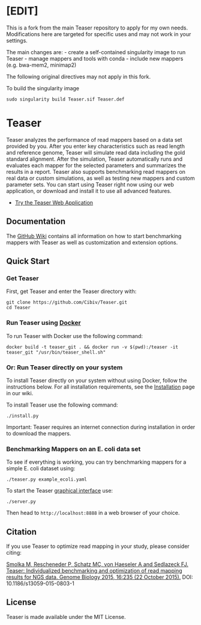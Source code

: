 # [EDIT]
This is a fork from the main Teaser repository to apply for my own needs.
Modifications here are targeted for specific uses and may not work in your settings.

The main changes are:
    - create a self-contained singularity image to run Teaser
    - manage mappers and tools with conda
    - include new mappers (e.g. bwa-mem2, minimap2)

The following original directives may not apply in this fork.

To build the singularity image
```
sudo singularity build Teaser.sif Teaser.def
```


# Teaser
Teaser analyzes the performance of read mappers based on a data set provided by you. After you enter key characteristics such as read length and reference genome, Teaser will simulate read data including the gold standard alignment. After the simulation, Teaser automatically runs and evaluates each mapper for the selected parameters and summarizes the results in a report. Teaser also supports benchmarking read mappers on real data or custom simulations, as well as testing new mappers and custom parameter sets. You can start using Teaser right now using our web application, or download and install it to use all advanced features.

* [Try the Teaser Web Application](http://teaser.cibiv.univie.ac.at)

## Documentation
The [GitHub Wiki](https://github.com/Cibiv/Teaser/wiki) contains all information on how to start benchmarking mappers with Teaser as well as customization and extension options.

## Quick Start

### Get Teaser
First, get Teaser and enter the Teaser directory with:
```
git clone https://github.com/Cibiv/Teaser.git
cd Teaser
```

### Run Teaser using [Docker](https://www.docker.com/)
To run Teaser with Docker use the following command:
```
docker build -t teaser_git . && docker run -v $(pwd):/teaser -it teaser_git "/usr/bin/teaser_shell.sh"
```

### Or: Run Teaser directly on your system
To install Teaser directly on your system without using Docker, follow the instructions below. For all installation requirements, see the [Installation](https://github.com/Cibiv/Teaser/wiki/Installation) page in our wiki.

To install Teaser use the following command:
```
./install.py
```

Important: Teaser requires an internet connection during installation in order to download the mappers.

### Benchmarking Mappers on an E. coli data set

To see if everything is working, you can try benchmarking mappers for a simple E. coli dataset using:

```
./teaser.py example_ecoli.yaml
```

To start the Teaser [graphical interface](https://github.com/Cibiv/Teaser/wiki/Web-Browser-Interface) use:

```
./server.py
```

Then head to `http://localhost:8888` in a web browser of your choice.

## Citation
If you use Teaser to optimize read mapping in your study, please consider citing: 

[Smolka M, Rescheneder P, Schatz MC, von Haeseler A and Sedlazeck FJ. Teaser: Individualized benchmarking and optimization of read mapping results for NGS data. Genome Biology 2015, 16:235 (22 October 2015).](http://www.genomebiology.com/2015/16/1/235) DOI: 10.1186/s13059-015-0803-1

## License
Teaser is made available under the MIT License.
